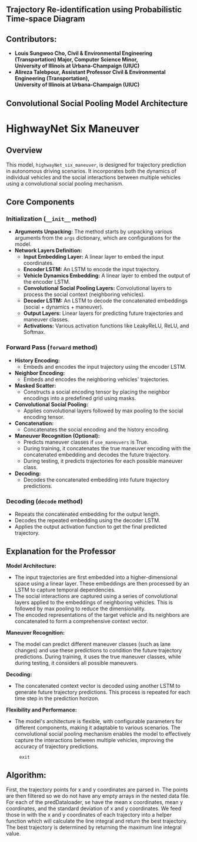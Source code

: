 ## Trajectory Re-identification using Probabilistic Time-space Diagram

## Contributors:
- **Louis Sungwoo Cho, Civil & Environmental Engineering (Transportation) Major, Computer Science Minor, </br> University of Illinois at Urbana-Champaign (UIUC)**
- **Alireza Talebpour, Assistant Professor Civil & Environmental Engineering (Transportation), </br> University of Illinois at Urbana-Champaign (UIUC)**

## Convolutional Social Pooling Model Architecture

# HighwayNet Six Maneuver

## Overview
This model, `highwayNet_six_maneuver`, is designed for trajectory prediction in autonomous driving scenarios. It incorporates both the dynamics of individual vehicles and the social interactions between multiple vehicles using a convolutional social pooling mechanism.

## Core Components

### Initialization (`__init__` method)
- **Arguments Unpacking:** The method starts by unpacking various arguments from the `args` dictionary, which are configurations for the model.
- **Network Layers Definition:**
  - **Input Embedding Layer:** A linear layer to embed the input coordinates.
  - **Encoder LSTM:** An LSTM to encode the input trajectory.
  - **Vehicle Dynamics Embedding:** A linear layer to embed the output of the encoder LSTM.
  - **Convolutional Social Pooling Layers:** Convolutional layers to process the social context (neighboring vehicles).
  - **Decoder LSTM:** An LSTM to decode the concatenated embeddings (social + dynamics + maneuver).
  - **Output Layers:** Linear layers for predicting future trajectories and maneuver classes.
  - **Activations:** Various activation functions like LeakyReLU, ReLU, and Softmax.

### Forward Pass (`forward` method)
- **History Encoding:**
  - Embeds and encodes the input trajectory using the encoder LSTM.
- **Neighbor Encoding:**
  - Embeds and encodes the neighboring vehicles' trajectories.
- **Masked Scatter:**
  - Constructs a social encoding tensor by placing the neighbor encodings into a predefined grid using masks.
- **Convolutional Social Pooling:**
  - Applies convolutional layers followed by max pooling to the social encoding tensor.
- **Concatenation:**
  - Concatenates the social encoding and the history encoding.
- **Maneuver Recognition (Optional):**
  - Predicts maneuver classes if `use_maneuvers` is True.
  - During training, it concatenates the true maneuver encoding with the concatenated embedding and decodes the future trajectory.
  - During testing, it predicts trajectories for each possible maneuver class.
- **Decoding:**
  - Decodes the concatenated embedding into future trajectory predictions.

### Decoding (`decode` method)
- Repeats the concatenated embedding for the output length.
- Decodes the repeated embedding using the decoder LSTM.
- Applies the output activation function to get the final predicted trajectory.

## Explanation for the Professor

**Model Architecture:**
- The input trajectories are first embedded into a higher-dimensional space using a linear layer. These embeddings are then processed by an LSTM to capture temporal dependencies.
- The social interactions are captured using a series of convolutional layers applied to the embeddings of neighboring vehicles. This is followed by max pooling to reduce the dimensionality.
- The encoded representations of the target vehicle and its neighbors are concatenated to form a comprehensive context vector.

**Maneuver Recognition:**
- The model can predict different maneuver classes (such as lane changes) and use these predictions to condition the future trajectory predictions. During training, it uses the true maneuver classes, while during testing, it considers all possible maneuvers.

**Decoding:**
- The concatenated context vector is decoded using another LSTM to generate future trajectory predictions. This process is repeated for each time step in the prediction horizon.

**Flexibility and Performance:**
- The model's architecture is flexible, with configurable parameters for different components, making it adaptable to various scenarios. The convolutional social pooling mechanism enables the model to effectively capture the interactions between multiple vehicles, improving the accuracy of trajectory predictions.


<!--- 
## HAL Cluster Notes:

                  File Name: Trajectory_Prediction.py

## NOTES For Louis Sungwoo Cho NCAS HAL Cluster:
**[Reference Video Link](https://www.youtube.com/watch?v=l1dV25xwo0o&list=PLO8UWE9gZTlCtkZbWtEcKgxYVVLIvN2IS&index=1)**


         
We are using CEE497 conda environment and go here for more **[reference](https://wiki.ncsa.illinois.edu/display/ISL20/HAL+cluster)**
Make sure to upload the files to the cluster if you have made any changes.

We need to: 

         conda install -c "conda-forge/label/cf202003" libopenblas
         
To connect to NCSA Hal Cluster: 

         ssh louissc2@hal.ncsa.illinois.edu
         
Type in Password & Enter the Authentication code:

         module load opence
         conda activate CEE497
         
To save: If you're using vim, you can press ESC, then type :wq and press Enter.

        ./demo.swb
        Type the following:
        #!/bin/bash 
        #SBATCH --job-name="louis_trajectory"
        #SBATCH --output="louis_trajectory.out"
        #SBATCH --partition=gpux1
        #SBATCH --time=2
        #SBATCH --reservation=louissc2

        module load wmlce

        hostname 

        ./demo2.swb
        Type the following: 
        #!/bin/bash 
        #SBATCH --job-name="louis_trajectory"
        #SBATCH --output="louis_trajectory.out"
        #SBATCH --partition=gpu
        #SBATCH --time=2

        module load wmlce

        hostname 


        Run the batch 
        swbatch ./demo.swb

        Check Status 
        squeue -u louissc2

        Launch VIM
        vim ./demo.s
        Quit: :q!
## Run GPU on HAL Cluster:
         swqueue (GPUs and the queue of users)
         squeue (List of currently running clusters)   
         sinfo
         swrun -p gpux1 
         module load wmlce
         swrun -p gpux1 -r louissc2
         
## Exit the terminal:
-->
         exit 

## Algorithm:
First, the trajectory points for x and y coordinates are parsed in. The points are then filtered so we do not have any empty arrays in the nested data file. For each of the predDataloader, se have the mean x coordinates, mean y coordinates, and the standard deviation of x and y coordinates. We feed those in with the x and y coordinates of each trajectory into a helper function which will calculate the line integral and return the best trajectory. The best trajectory is determined by returning the maximum line integral value. 
